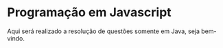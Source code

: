 # Programação em Javascript
 Aqui será realizado a resolução de questões somente em Java, seja bem-vindo.